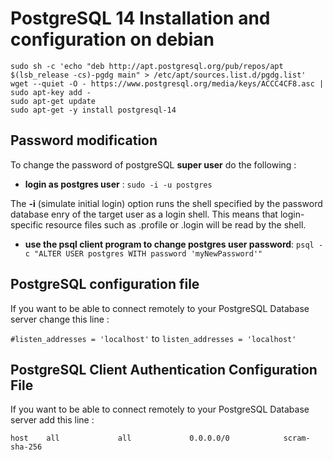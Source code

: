 # PostgreSQL 14 Installation and configuration on debian
```
sudo sh -c 'echo "deb http://apt.postgresql.org/pub/repos/apt $(lsb_release -cs)-pgdg main" > /etc/apt/sources.list.d/pgdg.list'
wget --quiet -O - https://www.postgresql.org/media/keys/ACCC4CF8.asc | sudo apt-key add -
sudo apt-get update
sudo apt-get -y install postgresql-14
```
## Password modification
To change the password of postgreSQL **super user** do the following :
- **login as postgres user** : ```sudo -i -u postgres```

The **-i** (simulate initial login) option runs the shell specified by the password database enry of the target user as a login shell.  This means that login-specific resource files such as .profile or .login will be read by the shell.

- **use the psql client program to change postgres user password**: ```psql -c "ALTER USER postgres WITH password 'myNewPassword'"```
## PostgreSQL configuration file
If you want to be able to connect remotely to your PostgreSQL Database server change this line :

```#listen_addresses = 'localhost'``` to ```listen_addresses = 'localhost'```

## PostgreSQL Client Authentication Configuration File
If you want to be able to connect remotely to your PostgreSQL Database server add this line :

```host    all             all             0.0.0.0/0            scram-sha-256```
